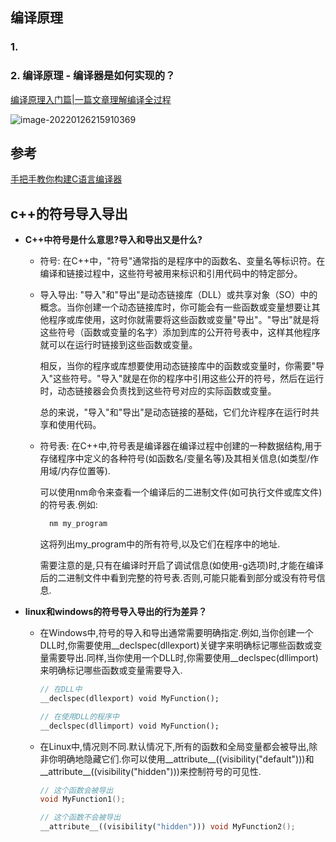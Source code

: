 ## 编译原理

### 1. 
### 2. 编译原理 - 编译器是如何实现的？

[编译原理入门篇|一篇文章理解编译全过程](https://www.cnblogs.com/fisherss/p/13905395.html)

![image-20220126215910369](https://s2.loli.net/2022/01/26/xVbeED8TKaYIG2w.png)

## 参考

[手把手教你构建C语言编译器](https://lotabout.me/2015/write-a-C-interpreter-0/)


## c++的符号导入导出

* **C++中符号是什么意思?导入和导出又是什么?**
  * 符号: 
    在C++中，"符号"通常指的是程序中的函数名、变量名等标识符。在编译和链接过程中，这些符号被用来标识和引用代码中的特定部分。
  
  * 导入导出:
    "导入"和"导出"是动态链接库（DLL）或共享对象（SO）中的概念。当你创建一个动态链接库时，你可能会有一些函数或变量想要让其他程序或库使用，这时你就需要将这些函数或变量"导出"。"导出"就是将这些符号（函数或变量的名字）添加到库的公开符号表中，这样其他程序就可以在运行时链接到这些函数或变量。

    相反，当你的程序或库想要使用动态链接库中的函数或变量时，你需要"导入"这些符号。"导入"就是在你的程序中引用这些公开的符号，然后在运行时，动态链接器会负责找到这些符号对应的实际函数或变量。

    总的来说，"导入"和"导出"是动态链接的基础，它们允许程序在运行时共享和使用代码。

  * 符号表:
    在C++中,符号表是编译器在编译过程中创建的一种数据结构,用于存储程序中定义的各种符号(如函数名/变量名等)及其相关信息(如类型/作用域/内存位置等).

    可以使用nm命令来查看一个编译后的二进制文件(如可执行文件或库文件)的符号表.例如:
    ```c++
      nm my_program
    ```

    这将列出my_program中的所有符号,以及它们在程序中的地址.

    需要注意的是,只有在编译时开启了调试信息(如使用-g选项)时,才能在编译后的二进制文件中看到完整的符号表.否则,可能只能看到部分或没有符号信息.
    
* **linux和windows的符号导入导出的行为差异？**

  * 在Windows中,符号的导入和导出通常需要明确指定.例如,当你创建一个DLL时,你需要使用__declspec(dllexport)关键字来明确标记哪些函数或变量需要导出.同样,当你使用一个DLL时,你需要使用__declspec(dllimport)来明确标记哪些函数或变量需要导入.

    ```c++
    // 在DLL中
    __declspec(dllexport) void MyFunction();

    // 在使用DLL的程序中
    __declspec(dllimport) void MyFunction();
    ```
  * 在Linux中,情况则不同.默认情况下,所有的函数和全局变量都会被导出,除非你明确地隐藏它们.你可以使用__attribute__((visibility("default")))和__attribute__((visibility("hidden")))来控制符号的可见性.

    ```c++
    // 这个函数会被导出
    void MyFunction1();

    // 这个函数不会被导出
    __attribute__((visibility("hidden"))) void MyFunction2();
    ```

